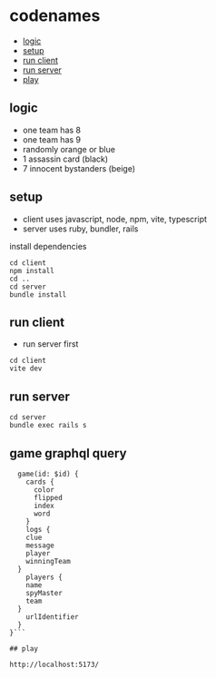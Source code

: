 # codenames

- [logic](#logic)
- [setup](#setup)
- [run client](#run-client)
- [run server](#run-server)
- [play](#play)

## logic

- one team has 8
- one team has 9
- randomly orange or blue
- 1 assassin card (black)
- 7 innocent bystanders (beige)

## setup

- client uses javascript, node, npm, vite, typescript
- server uses ruby, bundler, rails

install dependencies

```
cd client
npm install
cd ..
cd server
bundle install
```

## run client

- run server first

```
cd client
vite dev
```

## run server

```
cd server
bundle exec rails s
```
## game graphql query
```query Game($id: Int!) {
  game(id: $id) {
    cards {
      color
      flipped
      index
      word
    }
    logs {
    clue
    message
    player
    winningTeam
  }
    players {
    name
    spyMaster
    team
  }
    urlIdentifier
  }
}```

## play

http://localhost:5173/
